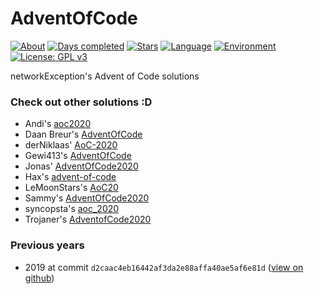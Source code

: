 # AdventOfCode

[![About](https://img.shields.io/badge/Advent%20of%20Code-2020-red)](https://adventofcode.com/2020/about)
[![Days completed](https://img.shields.io/badge/Days%20completed-8-brightgreen)](https://github.com/networkException/AdventOfCode/)
[![Stars](https://img.shields.io/badge/Stars-16-yellow)](https://github.com/networkException/AdventOfCode/)
[![Language](https://img.shields.io/badge/Language-TypeScript-blue)](https://www.typescriptlang.org/)
[![Environment](https://img.shields.io/badge/Environment-Node-brightgreen)](https://nodejs.org/en/)
[![License: GPL v3](https://img.shields.io/badge/License-GPLv3-red.svg)](https://www.gnu.org/licenses/gpl-3.0)

networkException's Advent of Code solutions

### Check out other solutions :D

+ Andi's [aoc2020](https://github.com/andi-makes/aoc2020)
+ Daan Breur's [AdventOfCode](https://github.com/daanbreur/AdventofCode)
+ derNiklaas' [AoC-2020](https://github.com/derNiklaas/AoC-2020)
+ Gewi413's [AdventOfCode](https://github.com/Gewi413/AdventOfCode)
+ Jonas' [AdventOfCode2020](https://github.com/joblo2213/AdventOfCode2020)
+ Hax's [advent-of-code](https://github.com/Schlauer-Hax/advent-of-code)
+ LeMoonStars's [AoC20](https://github.com/LeMoonStar/AoC20/)
+ Sammy's [AdventOfCode2020](https://github.com/1Turtle/AdventOfCode2020)
+ syncopsta's [aoc_2020](https://github.com/syncopsta/aoc_2020)
+ Trojaner's [AdventofCode2020](https://github.com/TrojanerHD/AdventofCode2020)

### Previous years

- 2019 at commit `d2caac4eb16442af3da2e88affa40ae5af6e81d` ([view on github](https://github.com/networkException/AdventOfCode/tree/d2caac4eb16442af3da2e88affa40ae5af6e81d4))